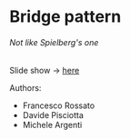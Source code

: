 # Bridge pattern
###### Not like Spielberg's one

Slide show -> [here](https://goo.gl/oj13zp)

Authors:
* Francesco Rossato
* Davide Pisciotta
* Michele Argenti

